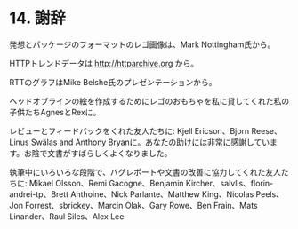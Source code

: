 # 14. 謝辞

発想とパッケージのフォーマットのレゴ画像は、Mark Nottingham氏から。

HTTPトレンドデータは http://httparchive.org から。

RTTのグラフはMike Belshe氏のプレゼンテーションから。

ヘッドオブラインの絵を作成するためにレゴのおもちゃを私に貸してくれた私の子供たちAgnesとRexに。

レビューとフィードバックをくれた友人たちに: Kjell Ericson、Bjorn Reese、Linus Swälas and Anthony Bryanに。あなたの助けには非常に感謝しています。お陰で文書がすばらしくよくなりました。

執筆中にいろいろな段階で、バグレポートや文書の改善に協力してくれた友人たちに: Mikael Olsson、Remi Gacogne、Benjamin Kircher、saivlis、florin-andrei-tp、Brett Anthoine、Nick Parlante、Matthew King、Nicolas Peels、Jon Forrest、sbrickey、Marcin Olak、Gary Rowe、Ben Frain、Mats Linander、Raul Siles、Alex Lee

